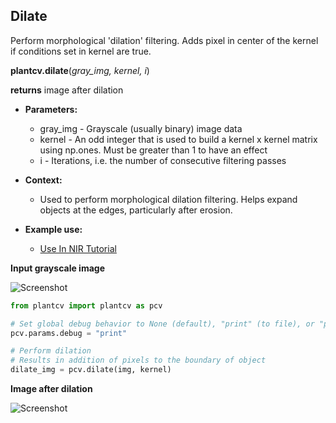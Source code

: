## Dilate

Perform morphological 'dilation' filtering. Adds pixel in center of the kernel if 
conditions set in kernel are true.

**plantcv.dilate**(*gray_img, kernel, i*)

**returns** image after dilation

- **Parameters:**
    - gray_img - Grayscale (usually binary) image data
    - kernel - An odd integer that is used to build a kernel x kernel matrix using np.ones. Must be greater than 1 to have an effect
    - i - Iterations, i.e. the number of consecutive filtering passes
    
- **Context:**
    - Used to perform morphological dilation filtering. Helps expand objects at the edges, particularly after erosion.
- **Example use:**
    - [Use In NIR Tutorial](nir_tutorial.md)
    
**Input grayscale image**

![Screenshot](img/documentation_images/dilate/grayscale_image.jpg)

```python
from plantcv import plantcv as pcv

# Set global debug behavior to None (default), "print" (to file), or "plot" (Jupyter Notebooks or X11)
pcv.params.debug = "print"

# Perform dilation
# Results in addition of pixels to the boundary of object
dilate_img = pcv.dilate(img, kernel)
```

**Image after dilation**

![Screenshot](img/documentation_images/dilate/dilate.jpg)
